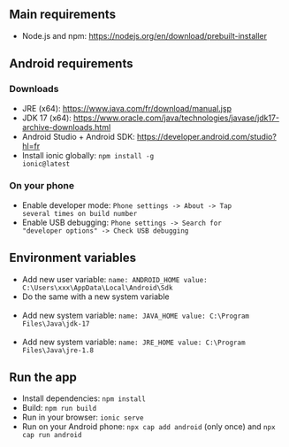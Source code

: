 ## Main requirements

- Node.js and npm: https://nodejs.org/en/download/prebuilt-installer

## Android requirements

### Downloads

- JRE (x64): https://www.java.com/fr/download/manual.jsp <br />
- JDK 17 (x64): https://www.oracle.com/java/technologies/javase/jdk17-archive-downloads.html <br />
- Android Studio + Android SDK: https://developer.android.com/studio?hl=fr
- Install ionic globally: <code>npm install -g ionic@latest</code>

### On your phone

- Enable developer mode: <code>Phone settings -> About -> Tap several times on build number</code> <br />
- Enable USB debugging: <code>Phone settings -> Search for "developer options" -> Check USB debugging</code>

## Environment variables
- Add new user variable: <code>name: ANDROID_HOME value: C:\Users\xxx\AppData\Local\Android\Sdk</code> <br />
- Do the same with a new system variable <br /> <br />
- Add new system variable: <code>name: JAVA_HOME value: C:\Program Files\Java\jdk-17</code> <br /> <br />
- Add new system variable: <code>name: JRE_HOME value: C:\Program Files\Java\jre-1.8</code>

## Run the app
- Install dependencies: <code>npm install</code>
- Build: <code>npm run build</code>
- Run in your browser: <code>ionic serve</code>
- Run on your Android phone: <code>npx cap add android</code> (only once) and <code>npx cap run android</code>
